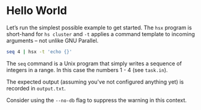 Hello World
===========

Let’s run the simplest possible example to get started.
The `hsx` program is short-hand for `hs cluster` and `-t` applies a command template
to incoming arguments – not unlike GNU Parallel.

```sh
seq 4 | hsx -t 'echo {}'
```

The `seq` command is a Unix program that simply writes a sequence of integers
in a range. In this case the numbers 1 - 4 (see `task.in`).

The expected output (assuming you've not configured anything yet) is recorded
in `output.txt`.

Consider using the `--no-db` flag to suppress the warning in this context.
